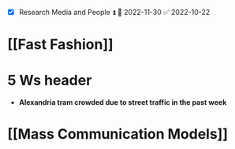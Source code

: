 - [x] Research Media and People ⏫ 📅 2022-11-30 ✅ 2022-10-22
# [[Fast Fashion]]

# 5 Ws header
-  **Alexandria tram crowded due to street traffic in the past week**

# [[Mass Communication Models]]